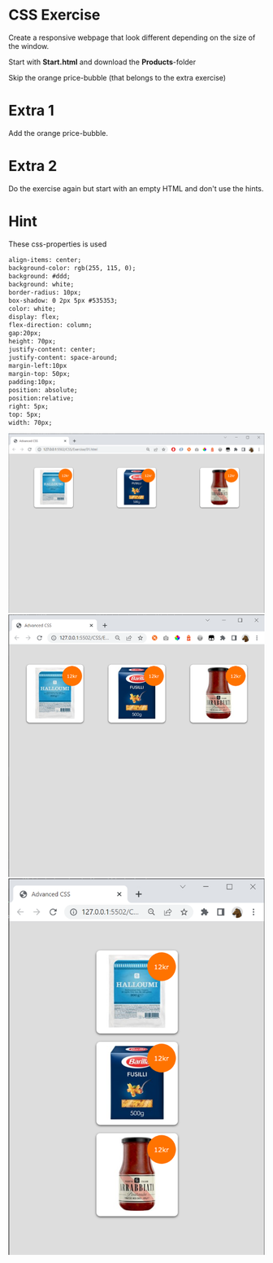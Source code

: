 # CSS Exercise

Create a responsive webpage that look different depending on the size of the window.

Start with **Start.html** and download the **Products**-folder

Skip the orange price-bubble (that belongs to the extra exercise)

# Extra 1

Add the orange price-bubble.

# Extra 2

Do the exercise again but start with an empty HTML and don't use the hints.

# Hint

These css-properties is used

    align-items: center;
    background-color: rgb(255, 115, 0);
    background: #ddd;
    background: white;
    border-radius: 10px;
    box-shadow: 0 2px 5px #535353;
    color: white;
    display: flex;
    flex-direction: column;
    gap:20px;
    height: 70px;
    justify-content: center;
    justify-content: space-around;
    margin-left:10px
    margin-top: 50px;
    padding:10px;
    position: absolute;
    position:relative;
    right: 5px;
    top: 5px;
    width: 70px;

![](Screen01.png)
![](Screen02.png)
![](Screen03.png)
